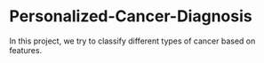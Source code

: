 # Personalized-Cancer-Diagnosis
In this project, we try to classify different types of cancer based on features.
